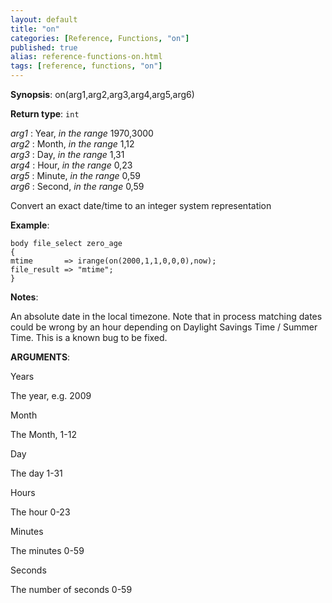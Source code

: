 ```yaml
---
layout: default
title: "on"
categories: [Reference, Functions, "on"]
published: true
alias: reference-functions-on.html
tags: [reference, functions, "on"]
---
```




**Synopsis**: on(arg1,arg2,arg3,arg4,arg5,arg6) 

**Return type**: `int`

  
 *arg1* : Year, *in the range* 1970,3000   
 *arg2* : Month, *in the range* 1,12   
 *arg3* : Day, *in the range* 1,31   
 *arg4* : Hour, *in the range* 0,23   
 *arg5* : Minute, *in the range* 0,59   
 *arg6* : Second, *in the range* 0,59   

Convert an exact date/time to an integer system representation

**Example**:  
   

```cf3
body file_select zero_age
{
mtime       => irange(on(2000,1,1,0,0,0),now);
file_result => "mtime";
}
```

**Notes**:  
   

An absolute date in the local timezone. Note that in process matching
dates could be wrong by an hour depending on Daylight Savings Time /
Summer Time. This is a known bug to be fixed.

**ARGUMENTS**:

Years

The year, e.g. 2009   

Month

The Month, 1-12   

Day

The day 1-31   

Hours

The hour 0-23   

Minutes

The minutes 0-59   

Seconds

The number of seconds 0-59
